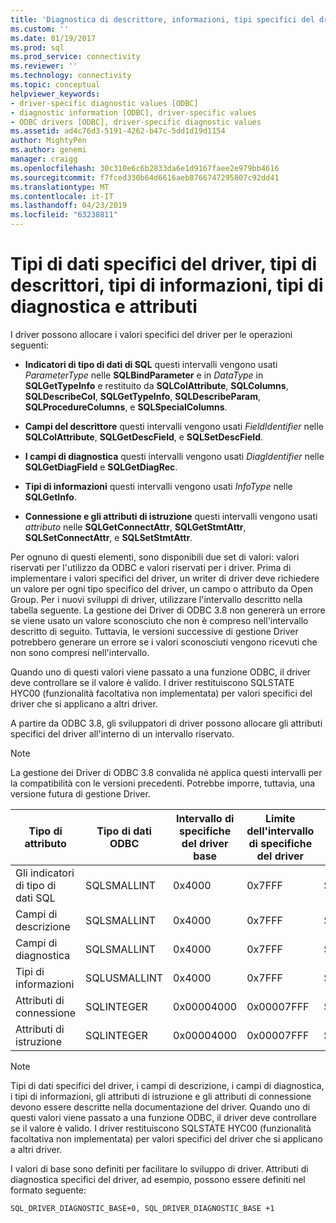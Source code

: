 ```yaml
---
title: 'Diagnostica di descrittore, informazioni, tipi specifici del driver: Data, | Microsoft Docs'
ms.custom: ''
ms.date: 01/19/2017
ms.prod: sql
ms.prod_service: connectivity
ms.reviewer: ''
ms.technology: connectivity
ms.topic: conceptual
helpviewer_keywords:
- driver-specific diagnostic values [ODBC]
- diagnostic information [ODBC], driver-specific values
- ODBC drivers [ODBC], driver-specific diagnostic values
ms.assetid: ad4c76d3-5191-4262-b47c-5dd1d19d1154
author: MightyPen
ms.author: genemi
manager: craigg
ms.openlocfilehash: 30c310e6c6b2833da6e1d9167faee2e979bb4616
ms.sourcegitcommit: f7fced330b64d6616aeb8766747295807c92dd41
ms.translationtype: MT
ms.contentlocale: it-IT
ms.lasthandoff: 04/23/2019
ms.locfileid: "63238811"
---
```

# <a name="driver-specific-data-types-descriptor-types-information-types-diagnostic-types-and-attributes"></a>Tipi di dati specifici del driver, tipi di descrittori, tipi di informazioni, tipi di diagnostica e attributi
I driver possono allocare i valori specifici del driver per le operazioni seguenti:  
  
-   **Indicatori di tipo di dati di SQL** questi intervalli vengono usati *ParameterType* nelle **SQLBindParameter** e in *DataType* in **SQLGetTypeInfo** e restituito da **SQLColAttribute**, **SQLColumns**, **SQLDescribeCol**, **SQLGetTypeInfo**,  **SQLDescribeParam**, **SQLProcedureColumns**, e **SQLSpecialColumns**.  
  
-   **Campi del descrittore** questi intervalli vengono usati *FieldIdentifier* nelle **SQLColAttribute**, **SQLGetDescField**, e **SQLSetDescField**.  
  
-   **I campi di diagnostica** questi intervalli vengono usati *DiagIdentifier* nelle **SQLGetDiagField** e **SQLGetDiagRec**.  
  
-   **Tipi di informazioni** questi intervalli vengono usati *InfoType* nelle **SQLGetInfo**.  
  
-   **Connessione e gli attributi di istruzione** questi intervalli vengono usati *attributo* nelle **SQLGetConnectAttr**, **SQLGetStmtAttr**,  **SQLSetConnectAttr**, e **SQLSetStmtAttr**.  
  
 Per ognuno di questi elementi, sono disponibili due set di valori: valori riservati per l'utilizzo da ODBC e valori riservati per i driver. Prima di implementare i valori specifici del driver, un writer di driver deve richiedere un valore per ogni tipo specifico del driver, un campo o attributo da Open Group. Per i nuovi sviluppi di driver, utilizzare l'intervallo descritto nella tabella seguente. La gestione dei Driver di ODBC 3.8 non genererà un errore se viene usato un valore sconosciuto che non è compreso nell'intervallo descritto di seguito. Tuttavia, le versioni successive di gestione Driver potrebbero generare un errore se i valori sconosciuti vengono ricevuti che non sono compresi nell'intervallo.  
  
 Quando uno di questi valori viene passato a una funzione ODBC, il driver deve controllare se il valore è valido. I driver restituiscono SQLSTATE HYC00 (funzionalità facoltativa non implementata) per valori specifici del driver che si applicano a altri driver.  
  
 A partire da ODBC 3.8, gli sviluppatori di driver possono allocare gli attributi specifici del driver all'interno di un intervallo riservato.  
  
> [!NOTE]  
>  La gestione dei Driver di ODBC 3.8 convalida né applica questi intervalli per la compatibilità con le versioni precedenti. Potrebbe imporre, tuttavia, una versione futura di gestione Driver.  
  
|Tipo di attributo|Tipo di dati ODBC|Intervallo di specifiche del driver base|Limite dell'intervallo di specifiche del driver|Costante ODBC per l'intervallo di valori specifici del driver base|  
|--------------------|--------------------|---------------------------------|----------------------------------|---------------------------------------------------------|  
|Gli indicatori di tipo di dati SQL|SQLSMALLINT|0x4000|0x7FFF|SQL_DRIVER_SQL_TYPE_BASE|  
|Campi di descrizione|SQLSMALLINT|0x4000|0x7FFF|SQL_DRIVER_DESCRIPTOR_BASE|  
|Campi di diagnostica|SQLSMALLINT|0x4000|0x7FFF|SQL_DRIVER_DIAGNOSTIC_BASE|  
|Tipi di informazioni|SQLUSMALLINT|0x4000|0x7FFF|SQL_DRIVER_INFO_TYPE_BASE|  
|Attributi di connessione|SQLINTEGER|0x00004000|0x00007FFF|SQL_DRIVER_CONNECT_ATTR_BASE|  
|Attributi di istruzione|SQLINTEGER|0x00004000|0x00007FFF|SQL_DRIVER_STATEMENT_ATTR_BASE|  
  
> [!NOTE]  
>  Tipi di dati specifici del driver, i campi di descrizione, i campi di diagnostica, i tipi di informazioni, gli attributi di istruzione e gli attributi di connessione devono essere descritte nella documentazione del driver. Quando uno di questi valori viene passato a una funzione ODBC, il driver deve controllare se il valore è valido. I driver restituiscono SQLSTATE HYC00 (funzionalità facoltativa non implementata) per valori specifici del driver che si applicano a altri driver.  
  
 I valori di base sono definiti per facilitare lo sviluppo di driver. Attributi di diagnostica specifici del driver, ad esempio, possono essere definiti nel formato seguente:  
  
```  
SQL_DRIVER_DIAGNOSTIC_BASE+0, SQL_DRIVER_DIAGNOSTIC_BASE +1  
```
